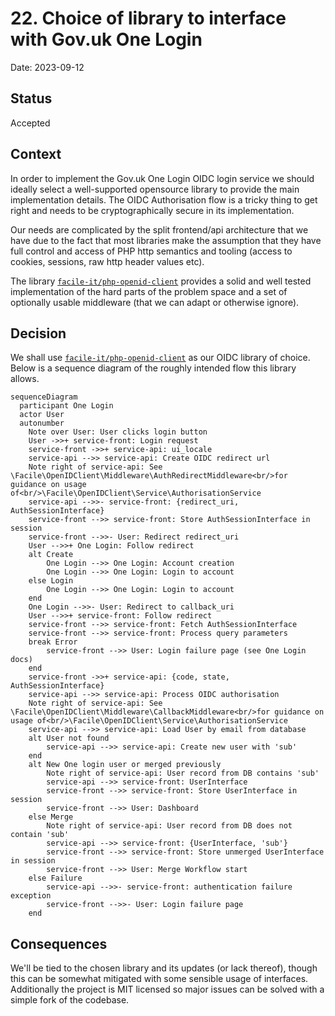 # 22. Choice of library to interface with Gov.uk One Login

Date: 2023-09-12

## Status

Accepted

## Context

In order to implement the Gov.uk One Login OIDC login service we should ideally select a well-supported opensource
library to provide the main implementation details. The OIDC Authorisation flow is a tricky thing to get right and
needs to be cryptographically secure in its implementation.

Our needs are complicated by the split frontend/api architecture that we have due to the fact that most libraries make
the assumption that they have full control and access of PHP http semantics and tooling (access to cookies, sessions,
raw http header values etc).

The library [`facile-it/php-openid-client`](https://github.com/facile-it/php-openid-client) provides a solid and well tested implementation of the hard parts of the
problem space and a set of optionally usable middleware (that we can adapt or otherwise ignore).

## Decision

We shall use [`facile-it/php-openid-client`](https://github.com/facile-it/php-openid-client) as our OIDC library of choice. Below is a sequence diagram of the roughly
intended flow this library allows.

```mermaid
sequenceDiagram
  participant One Login
  actor User
  autonumber
    Note over User: User clicks login button
    User ->>+ service-front: Login request
    service-front ->>+ service-api: ui_locale
    service-api -->> service-api: Create OIDC redirect url
    Note right of service-api: See \Facile\OpenIDClient\Middleware\AuthRedirectMiddleware<br/>for guidance on usage of<br/>\Facile\OpenIDClient\Service\AuthorisationService
    service-api -->>- service-front: {redirect_uri, AuthSessionInterface}
    service-front -->> service-front: Store AuthSessionInterface in session
    service-front -->>- User: Redirect redirect_uri
    User -->>+ One Login: Follow redirect
    alt Create
        One Login -->> One Login: Account creation
        One Login -->> One Login: Login to account
    else Login
        One Login -->> One Login: Login to account
    end
    One Login -->>- User: Redirect to callback_uri
    User -->>+ service-front: Follow redirect
    service-front -->> service-front: Fetch AuthSessionInterface
    service-front -->> service-front: Process query parameters
    break Error
        service-front -->> User: Login failure page (see One Login docs)
    end
    service-front ->>+ service-api: {code, state, AuthSessionInterface}
    service-api -->> service-api: Process OIDC authorisation
    Note right of service-api: See \Facile\OpenIDClient\Middleware\CallbackMiddleware<br/>for guidance on usage of<br/>\Facile\OpenIDClient\Service\AuthorisationService
    service-api -->> service-api: Load User by email from database
    alt User not found
        service-api -->> service-api: Create new user with 'sub'
    end
    alt New One login user or merged previously
        Note right of service-api: User record from DB contains 'sub'
        service-api -->> service-front: UserInterface
        service-front -->> service-front: Store UserInterface in session
        service-front -->> User: Dashboard
    else Merge
        Note right of service-api: User record from DB does not contain 'sub'
        service-api -->> service-front: {UserInterface, 'sub'}
        service-front -->> service-front: Store unmerged UserInterface in session
        service-front -->> User: Merge Workflow start
    else Failure
        service-api -->>- service-front: authentication failure exception
        service-front -->>- User: Login failure page
    end
```

## Consequences

We'll be tied to the chosen library and its updates (or lack thereof), though this can be somewhat mitigated with some
sensible usage of interfaces. Additionally the project is MIT licensed so major issues can be solved with a simple fork
of the codebase.
